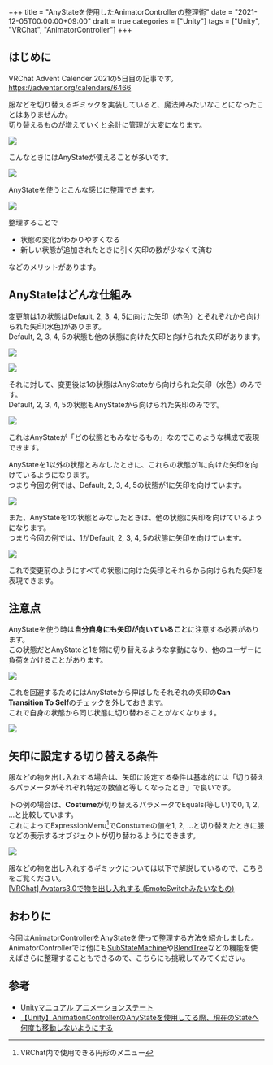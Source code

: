 +++
title = "AnyStateを使用したAnimatorControllerの整理術"
date = "2021-12-05T00:00:00+09:00"
draft = true
categories = ["Unity"]
tags = ["Unity", "VRChat", "AnimatorController"]
+++

## はじめに

VRChat Advent Calender 2021の5日目の記事です。
https://adventar.org/calendars/6466

服などを切り替えるギミックを実装していると、魔法陣みたいなことになったことはありませんか。  
切り替えるものが増えていくと余計に管理が大変になります。

![](/images/posts/organization_method_with_anystate/magic_states.png)

こんなときにはAnyStateが使えることが多いです。

![](/images/posts/organization_method_with_anystate/any_state.png)

AnyStateを使うとこんな感じに整理できます。

![](/images/posts/organization_method_with_anystate/magic_states_after.png)

整理することで
* 状態の変化がわかりやすくなる
* 新しい状態が追加されたときに引く矢印の数が少なくて済む

などのメリットがあります。

## AnyStateはどんな仕組み

変更前は1の状態はDefault, 2, 3, 4, 5に向けた矢印（赤色）とそれぞれから向けられた矢印(水色)があります。  
Default, 2, 3, 4, 5の状態も他の状態に向けた矢印と向けられた矢印があります。

![](/images/posts/organization_method_with_anystate/magic_states_1_out.png)

![](/images/posts/organization_method_with_anystate/magic_states_1_in.png)

それに対して、変更後は1の状態はAnyStateから向けられた矢印（水色）のみです。  
Default, 2, 3, 4, 5の状態もAnyStateから向けられた矢印のみです。

![](/images/posts/organization_method_with_anystate/magic_states_after_1.png)

これはAnyStateが「どの状態ともみなせるもの」なのでこのような構成で表現できます。

AnyStateを1以外の状態とみなしたときに、これらの状態が1に向けた矢印を向けているようになります。  
つまり今回の例では、Default, 2, 3, 4, 5の状態が1に矢印を向けています。

![](/images/posts/organization_method_with_anystate/any_state_other_than_1.png)

また、AnyStateを1の状態とみなしたときは、他の状態に矢印を向けているようになります。  
つまり今回の例では、1がDefault, 2, 3, 4, 5の状態に矢印を向けています。

![](/images/posts/organization_method_with_anystate/any_state_1.png)

これで変更前のようにすべての状態に向けた矢印とそれらから向けられた矢印を表現できます。

## 注意点

AnyStateを使う時は**自分自身にも矢印が向いていること**に注意する必要があります。  
この状態だとAnyStateと1を常に切り替えるような挙動になり、他のユーザーに負荷をかけることがあります。

![](/images/posts/organization_method_with_anystate/any_state_1_loop.png)

これを回避するためにはAnyStateから伸ばしたそれぞれの矢印の**Can Transition To Self**のチェックを外しておきます。  
これで自身の状態から同じ状態に切り替わることがなくなります。

![](/images/posts/organization_method_with_anystate/can_transition_to_self.png)

## 矢印に設定する切り替える条件

服などの物を出し入れする場合は、矢印に設定する条件は基本的には「切り替えるパラメータがそれぞれ特定の数値と等しくなったとき」で良いです。

下の例の場合は、**Costume**が切り替えるパラメータでEquals(等しい)で0, 1, 2, ...と比較しています。  
これによってExpressionMenu[^1]でConstumeの値を1, 2, ...と切り替えたときに服などの表示するオブジェクトが切り替わるようにできます。

[^1]:VRChat内で使用できる円形のメニュー

![](/images/posts/organization_method_with_anystate/arrows_setting.png)

服などの物を出し入れするギミックについては以下で解説しているので、こちらをご覧ください。  
[[VRChat] Avatars3.0で物を出し入れする (EmoteSwitchみたいなもの)](/posts/vrchat_avatars3_action_switch/)

## おわりに

今回はAnimatorControllerをAnyStateを使って整理する方法を紹介しました。  
AnimatorControllerでは他にも[SubStateMachine](https://docs.unity3d.com/ja/2019.4/Manual/NestedStateMachines.html)や[BlendTree](https://docs.unity3d.com/ja/2019.4/Manual/class-BlendTree.html)などの機能を使えばさらに整理することもできるので、こちらにも挑戦してみてください。

## 参考
- [Unityマニュアル アニメーションステート](https://docs.unity3d.com/ja/2019.4/Manual/class-State.html)
- [【Unity】AnimationControllerのAnyStateを使用してる際、現在のStateへ何度も移動しないようにする](https://tsubakit1.hateblo.jp/entry/2017/01/13/233000)
